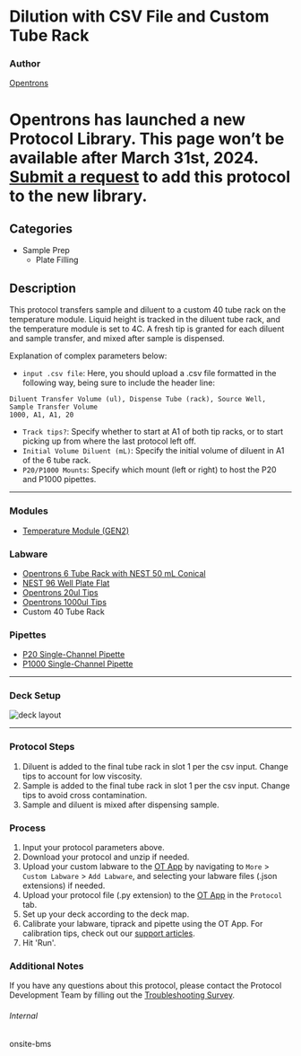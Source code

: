 # Dilution with CSV File and Custom Tube Rack

### Author
[Opentrons](https://opentrons.com/)



# Opentrons has launched a new Protocol Library. This page won’t be available after March 31st, 2024. [Submit a request](https://docs.google.com/forms/d/e/1FAIpQLSdYYp9QCKow4nn0KlCVsMS3HX0eJ0N9O7-erajKvcpT0lWbSg/viewform) to add this protocol to the new library.

## Categories
* Sample Prep
	* Plate Filling

## Description
This protocol transfers sample and diluent to a custom 40 tube rack on the temperature module. Liquid height is tracked in the diluent tube rack, and the temperature module is set to 4C. A fresh tip is granted for each diluent and sample transfer, and mixed after sample is dispensed.

Explanation of complex parameters below:
* `input .csv file`: Here, you should upload a .csv file formatted in the following way, being sure to include the header line:
```
Diluent Transfer Volume (ul), Dispense Tube (rack), Source Well, Sample Transfer Volume
1000, A1, A1, 20
```
* `Track tips?`: Specify whether to start at A1 of both tip racks, or to start picking up from where the last protocol left off. 
* `Initial Volume Diluent (mL)`: Specify the initial volume of diluent in A1 of the 6 tube rack.
* `P20/P1000 Mounts`: Specify which mount (left or right) to host the P20 and P1000 pipettes.

---

### Modules
* [Temperature Module (GEN2)](https://shop.opentrons.com/collections/hardware-modules/products/tempdeck)

### Labware
* [Opentrons 6 Tube Rack with NEST 50 mL Conical](https://labware.opentrons.com/opentrons_6_tuberack_nest_50ml_conical?category=tubeRack)
* [NEST 96 Well Plate Flat](https://shop.opentrons.com/nest-96-well-plate-flat/)
* [Opentrons 20ul Tips](https://shop.opentrons.com/universal-filter-tips/)
* [Opentrons 1000ul Tips](https://shop.opentrons.com/universal-filter-tips/)
* Custom 40 Tube Rack

### Pipettes
* [P20 Single-Channel Pipette](https://shop.opentrons.com/single-channel-electronic-pipette-p20/)
* [P1000 Single-Channel Pipette](https://shop.opentrons.com/single-channel-electronic-pipette-p20/)

---

### Deck Setup
![deck layout](https://opentrons-protocol-library-website.s3.amazonaws.com/custom-README-images/onsite-bms/Screen+Shot+2022-04-19+at+2.35.41+PM.png)

---

### Protocol Steps
1. Diluent is added to the final tube rack in slot 1 per the csv input. Change tips to account for low viscosity.
2. Sample is added to the final tube rack in slot 1 per the csv input. Change tips to avoid cross contamination.
3. Sample and diluent is mixed after dispensing sample.

### Process
1. Input your protocol parameters above.
2. Download your protocol and unzip if needed.
3. Upload your custom labware to the [OT App](https://opentrons.com/ot-app) by navigating to `More` > `Custom Labware` > `Add Labware`, and selecting your labware files (.json extensions) if needed.
4. Upload your protocol file (.py extension) to the [OT App](https://opentrons.com/ot-app) in the `Protocol` tab.
5. Set up your deck according to the deck map.
6. Calibrate your labware, tiprack and pipette using the OT App. For calibration tips, check out our [support articles](https://support.opentrons.com/en/collections/1559720-guide-for-getting-started-with-the-ot-2).
7. Hit 'Run'.

### Additional Notes
If you have any questions about this protocol, please contact the Protocol Development Team by filling out the [Troubleshooting Survey](https://protocol-troubleshooting.paperform.co/).

###### Internal
onsite-bms
